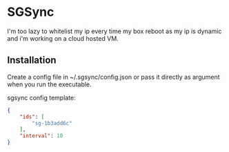 # SGSync

I'm too lazy to whitelist my ip every time my box reboot as my ip is dynamic and i'm working on a cloud hosted VM. 

## Installation  

Create a config file in ~/.sgsync/config.json or pass it directly as argument when you run the executable.

sgsync config template:

```json
{
    "ids": [
        "sg-1b3add6c"
    ],
    "interval": 10
}
```